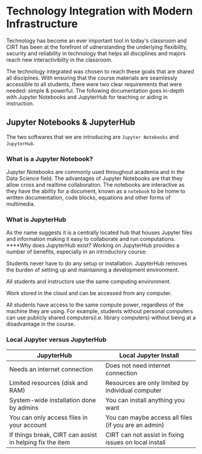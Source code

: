 # Technology Integration with Modern Infrastructure

Technology has become an ever important tool in today's classroom and CIRT has been at the forefront of udnerstanding the underlying flexibility, security and reliability in technology that helps all disciplines and majors reach new interactivibilty in the classroom. 

The technology integrated was chosen to reach these goals that are shared all discipines. With ensuring that the course materials are seamlessly accessible to all students, there were two clear requirements that were needed: simple & powerful. The following documentation goes in-depth with Jupyter Notebooks and JupyterHub for teaching or aiding in instruction. 

## Jupyter Notebooks & JupyterHub

The two softwares that we are introducing are `Jupyter Notebooks` and `JupyterHub`. 

### What is a Jupyter Notebook?

Jupyter Notebooks are commonly used throughout academia and in the Data Science field. The advantages of Jupyter Notebooks are that they allow cross and realtime collaboration. The notebooks are interactive as they have the ability for a document, known as a `notebook` to be home to written documentation, code blocks, equations and other forms of multimedia. 

### What is JupyterHub

As the name suggests it is a centrally located hub that houses Jupyter files and information making it easy to collaborate and run computations.
****Why does JupyterHub exist?
Working on JupyterHub provides a number of benefits, especially in an introductory course:

Students never have to do any setup or installation. JupyterHub removes the burden of setting up and maintaining a development environment.

All students and instructors use the same computing environment.

Work stored in the cloud and can be accessed from any computer.

All students have access to the same compute power, regardless of the machine they are using. For example, students without personal computers can use publicly shared computers(i.e. library computers) without being at a disadvantage in the course.

### Local Jupyter versus JupyterHub

| JupyterHub | Local Jupyter Install |
|--------------| --------------------|
| Needs an internet connection | Does not need internet connection |
| Limited resources (disk and RAM) | Resources are only limited by individual computer |
| System-wide installation done by admins| You can install anything you want |
| You can only access files in your account | You can maybe access all files (if you are an admin) |
| If things break, CIRT can assist in helping fix the item | CIRT can not assist in fixing issues on local install |